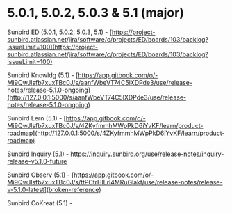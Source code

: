 # 5.0.1, 5.0.2, 5.0.3 & 5.1 (major)

Sunbird ED (5.0.1, 5.0.2, 5.0.3, 5.1) - [https://project-sunbird.atlassian.net/jira/software/c/projects/ED/boards/103/backlog?issueLimit=100](https://project-sunbird.atlassian.net/jira/software/c/projects/ED/boards/103/backlog?issueLimit=100)

Sunbird Knowldg (5.1) - [https://app.gitbook.com/o/-Mi9QwJlsfb7xuxTBc0J/s/aanfWbeVT74C5lXDPde3/use/release-notes/release-5.1.0-ongoing](http://127.0.0.1:5000/s/aanfWbeVT74C5lXDPde3/use/release-notes/release-5.1.0-ongoing)

Sunbird Lern (5.1) - [https://app.gitbook.com/o/-Mi9QwJlsfb7xuxTBc0J/s/4ZKyfmmhMWpPkD6iYvKF/learn/product-roadmap](http://127.0.0.1:5000/s/4ZKyfmmhMWpPkD6iYvKF/learn/product-roadmap)

Sunbird Inquiry (5.1) - [https://inquiry.sunbird.org/use/release-notes/inquiry-release-v5.1.0-future](https://inquiry.sunbird.org/use/release-notes/inquiry-release-v5.1.0-future)[](https://inquiry.sunbird.org/use/release-notes/inquiry-release-v5.0.0-live)

Sunbird Observ (5.1) - [https://app.gitbook.com/o/-Mi9QwJlsfb7xuxTBc0J/s/ttPCtrHlLrl4MRuGlakt/use/release-notes/release-v-5.1.0-latest](broken-reference)

Sunbird CoKreat (5.1) -&#x20;
